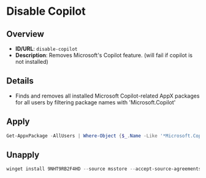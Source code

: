 # Disable Copilot

## Overview
- **ID/URL**: `disable-copilot`
- **Description**: Removes Microsoft's Copilot feature. (will fail if copilot is not installed)





## Details

- Finds and removes all installed Microsoft Copilot-related AppX packages for all users by filtering package names with 'Microsoft.Copilot'





## Apply

```powershell
Get-AppxPackage -AllUsers | Where-Object {$_.Name -Like '*Microsoft.Copilot*'} | Remove-AppxPackage -ErrorAction Continue
```

## Unapply

```powershell
winget install 9NHT9RB2F4HD --source msstore --accept-source-agreements --accept-package-agreements
```
